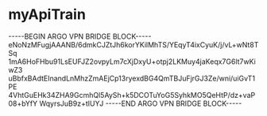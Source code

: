 # myApiTrain


-----BEGIN ARGO VPN BRIDGE BLOCK-----
eNoNzMFugjAAANB/6dmkCJZtJh6korYKilMhTS/YEqyT4ixCyuK/j/vL+wNt8TSq
1mA6HoFHbu91LsEUFJZ2ovpyLm7cXjDxyU+otpj2LKMuy4jaKeqx7G6lt7wKiwZ3
uBbfxBAdtEInandLnMhzZmAEjCp13ryexdBG4QmTBJuFjrGJ3Ze/wni/uiGvT1PE
4VhtGuEHk34ZHA9GcmhQl5AySh+k5DCOTuYoG5SyhkMO5QeHtP/dz+vaP08+bYfY
WqyrsJuB9z+tIUYJ
-----END ARGO VPN BRIDGE BLOCK-----
